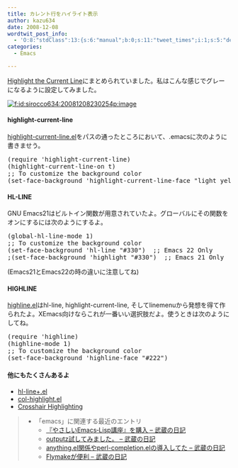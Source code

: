 ```yaml
---
title: カレント行をハイライト表示
author: kazu634
date: 2008-12-08
wordtwit_post_info:
  - 'O:8:"stdClass":13:{s:6:"manual";b:0;s:11:"tweet_times";i:1;s:5:"delay";i:0;s:7:"enabled";i:1;s:10:"separation";s:2:"60";s:7:"version";s:3:"3.7";s:14:"tweet_template";b:0;s:6:"status";i:2;s:6:"result";a:0:{}s:13:"tweet_counter";i:2;s:13:"tweet_log_ids";a:1:{i:0;i:4429;}s:9:"hash_tags";a:0:{}s:8:"accounts";a:1:{i:0;s:7:"kazu634";}}'
categories:
  - Emacs

---
```

<div class="section">
<p>
<a href="http://www.emacsblog.org/2007/04/09/highlight-the-current-line/" onclick="__gaTracker('send', 'event', 'outbound-article', 'http://www.emacsblog.org/2007/04/09/highlight-the-current-line/', 'Highlight the Current Line');" target="_blank">Highlight the Current Line</a>にまとめられていました。私はこんな感じでグレーになるように設定してみました。
</p>
  
<p>
<center>
</center>
</p>
  
<p>
<a href="http://f.hatena.ne.jp/sirocco634/20081208230254" onclick="__gaTracker('send', 'event', 'outbound-article', 'http://f.hatena.ne.jp/sirocco634/20081208230254', '');" class="hatena-fotolife" target="_blank"><img src="http://cdn-ak.f.st-hatena.com/images/fotolife/s/sirocco634/20081208/20081208230254.png" alt="f:id:sirocco634:20081208230254p:image" title="f:id:sirocco634:20081208230254p:image" class="hatena-fotolife" /></a>
</p></p> 
  
<h4>
    highlight-current-line
</h4>
  
<p>
<a href="http://www.emacswiki.org/cgi-bin/emacs/highlight-current-line.el" onclick="__gaTracker('send', 'event', 'outbound-article', 'http://www.emacswiki.org/cgi-bin/emacs/highlight-current-line.el', 'highlight-current-line.el');" target="_blank">highlight-current-line.el</a>をパスの通ったところにおいて、.emacsに次のように書きませう。
</p>
  
<pre class="syntax-highlight">
<span class="synSpecial">(</span><span class="synStatement">require</span> <span class="synSpecial">'</span><span class="synIdentifier">highlight-current-line</span><span class="synSpecial">)</span>
<span class="synSpecial">(</span>highlight-current-line-on <span class="synStatement">t</span><span class="synSpecial">)</span>
<span class="synComment">;; To customize the background color</span>
<span class="synSpecial">(</span>set-face-background <span class="synSpecial">'</span><span class="synIdentifier">highlight-current-line-face</span> <span class="synConstant">&#34;light yellow&#34;</span><span class="synSpecial">)</span>
</pre>
  
<h4>
    HL-LINE
</h4>
  
<p>
    GNU Emacs21はビルトイン関数が用意されていたよ。グローバルにその関数をオンにするには次のようにするよ。
</p>
  
<pre class="syntax-highlight">
<span class="synSpecial">(</span>global-hl-line-mode <span class="synConstant">1</span><span class="synSpecial">)</span>
<span class="synComment">;; To customize the background color</span>
<span class="synSpecial">(</span>set-face-background <span class="synSpecial">'</span><span class="synIdentifier">hl-line</span> <span class="synConstant">&#34;#330&#34;</span><span class="synSpecial">)</span>  <span class="synComment">;; Emacs 22 Only</span>
<span class="synComment">;(set-face-background 'highlight &#34;#330&#34;)  ;; Emacs 21 Only</span>
</pre>
  
<p>
    (Emacs21とEmacs22の時の違いに注意してね)
</p>
  
<p>
</p>
  
<h4>
    HIGHLINE
</h4>
  
<p>
<a href="http://www.emacswiki.org/cgi-bin/emacs/highline.el" onclick="__gaTracker('send', 'event', 'outbound-article', 'http://www.emacswiki.org/cgi-bin/emacs/highline.el', 'highline.el');" target="_blank">highline.el</a>はhl-line, highlight-current-line, そしてlinemenuから発想を得て作られたよ。XEmacs向けならこれが一番いい選択肢だよ。使うときは次のようにしてね。
</p>
  
<pre class="syntax-highlight">
<span class="synSpecial">(</span><span class="synStatement">require</span> <span class="synSpecial">'</span><span class="synIdentifier">highline</span><span class="synSpecial">)</span>
<span class="synSpecial">(</span>highline-mode <span class="synConstant">1</span><span class="synSpecial">)</span>
<span class="synComment">;; To customize the background color</span>
<span class="synSpecial">(</span>set-face-background <span class="synSpecial">'</span><span class="synIdentifier">highline-face</span> <span class="synConstant">&#34;#222&#34;</span><span class="synSpecial">)</span>
</pre>
  
<h4>
    他にもたくさんあるよ
</h4>
  
<ul>
<li>
<a href="http://www.emacswiki.org/cgi-bin/emacs/hl-line+.el" onclick="__gaTracker('send', 'event', 'outbound-article', 'http://www.emacswiki.org/cgi-bin/emacs/hl-line+.el', 'hl-line+.el');" target="_blank">hl-line+.el</a>
</li>
<li>
<a href="http://www.emacswiki.org/cgi-bin/emacs/col-highlight.el" onclick="__gaTracker('send', 'event', 'outbound-article', 'http://www.emacswiki.org/cgi-bin/emacs/col-highlight.el', 'col-highlight.el');" target="_blank">col-highlight.el</a>
</li>
<li>
<a href="http://www.emacswiki.org/cgi-bin/wiki/CrosshairHighlighting" onclick="__gaTracker('send', 'event', 'outbound-article', 'http://www.emacswiki.org/cgi-bin/wiki/CrosshairHighlighting', 'Crosshair Highlighting');" target="_blank">Crosshair Highlighting</a>
</li>
</ul>
  
<blockquote>
<ul>
<li>
        「emacs」に関連する最近のエントリ <ul>
<li>
<a href="http://d.hatena.ne.jp/sirocco634/20081207/1228655543" onclick="__gaTracker('send', 'event', 'outbound-article', 'http://d.hatena.ne.jp/sirocco634/20081207/1228655543', ' 『やさしいEmacs‐Lisp講座』を購入 &#8211; 武蔵の日記');" target="_blank"> 『やさしいEmacs‐Lisp講座』を購入 &#8211; 武蔵の日記</a>
</li>
<li>
<a href="http://d.hatena.ne.jp/sirocco634/20081124/1227538608" onclick="__gaTracker('send', 'event', 'outbound-article', 'http://d.hatena.ne.jp/sirocco634/20081124/1227538608', ' outputz試してみました。 &#8211; 武蔵の日記');" target="_blank"> outputz試してみました。 &#8211; 武蔵の日記</a>
</li>
<li>
<a href="http://d.hatena.ne.jp/sirocco634/20080927/1222526533" onclick="__gaTracker('send', 'event', 'outbound-article', 'http://d.hatena.ne.jp/sirocco634/20080927/1222526533', ' anything.el関係やperl-completion.elの導入してた &#8211; 武蔵の日記');" target="_blank"> anything.el関係やperl-completion.elの導入してた &#8211; 武蔵の日記</a>
</li>
<li>
<a href="http://d.hatena.ne.jp/sirocco634/20080825/1219673282" onclick="__gaTracker('send', 'event', 'outbound-article', 'http://d.hatena.ne.jp/sirocco634/20080825/1219673282', ' Flymakeが便利 &#8211; 武蔵の日記');" target="_blank"> Flymakeが便利 &#8211; 武蔵の日記</a>
</li>
</ul>
</li>
</ul>
</blockquote>
</div>
